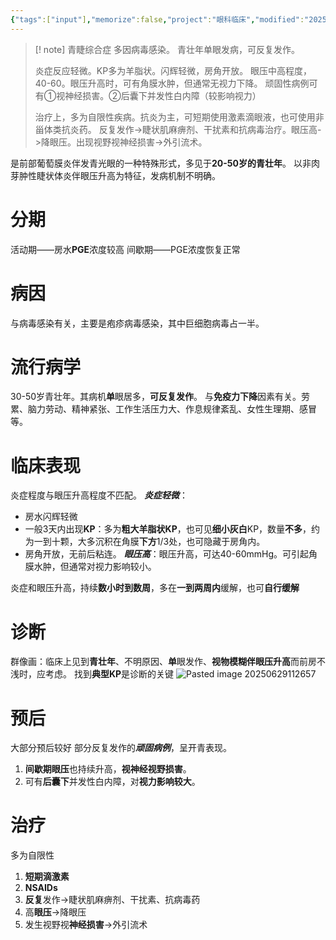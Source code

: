 ```yaml
---
{"tags":["input"],"memorize":false,"project":"眼科临床","modified":"2025-07-03","aliases":["glaucomatocyclitic crisis","Posner-Schlossman syndrome"],"dg-publish":true,"permalink":"/Boxes/青光眼睫状体炎危象/","dgPassFrontmatter":true}
---
```


> [! note] 青睫综合症
> 多因病毒感染。
> 青壮年单眼发病，可反复发作。
> 
> 炎症反应轻微。KP多为羊脂状。闪辉轻微，房角开放。
> 眼压中高程度，40-60。眼压升高时，可有角膜水肿，但通常无视力下降。
> 顽固性病例可有①视神经损害。②后囊下并发性白内障（较影响视力）
>
> 治疗上，多为自限性疾病。抗炎为主，可短期使用激素滴眼液，也可使用非甾体类抗炎药。
> 反复发作->睫状肌麻痹剂、干扰素和抗病毒治疗。眼压高->降眼压。出现视野视神经损害->外引流术。

是前部葡萄膜炎伴发青光眼的一种特殊形式，多见于**20-50岁的青壮年**。
以非肉芽肿性睫状体炎伴眼压升高为特征，发病机制不明确。
# 分期
活动期——房水**PGE**浓度较高
间歇期——PGE浓度恢复正常

# 病因
与病毒感染有关，主要是疱疹病毒感染，其中巨细胞病毒占一半。

# 流行病学
30-50岁青壮年。其病机**单**眼居多，**可反复发作**。
与**免疫力下降**因素有关。劳累、脑力劳动、精神紧张、工作生活压力大、作息规律紊乱、女性生理期、感冒等。

# 临床表现
炎症程度与眼压升高程度不匹配。
***炎症轻微***：
- 房水闪辉轻微
- 一般3天内出现**KP**：多为**粗大羊脂状KP**，也可见**细小灰白**KP，数量**不多**，约为一到十颗，大多沉积在角膜**下方**1/3处，也可隐藏于房角内。
- 房角开放，无前后粘连。
***眼压高***：眼压升高，可达40-60mmHg。可引起角膜水肿，但通常对视力影响较小。

炎症和眼压升高，持续**数小时到数周**，多在**一到两周内**缓解，也可**自行缓解**

# 诊断
群像画：临床上见到**青壮年**、不明原因、**单**眼发作、**视物模糊伴眼压升高**而前房不浅时，应考虑。
找到**典型KP**是诊断的关键
![Pasted image 20250629112657](https://typora-notepic.oss-cn-shanghai.aliyuncs.com/Pasted%20image%2020250629112657.png)
# 预后
大部分预后较好
部分反复发作的***顽固病例***，呈开青表现。
1. **间歇期眼压**也持续升高，**视神经视野损害**。
2. 可有**后囊下**并发性白内障，对**视力影响较大**。

# 治疗
多为自限性
1. **短期滴激素**
2. **NSAIDs**
3. **反复**发作->睫状肌麻痹剂、干扰素、抗病毒药
4. 高**眼压**->降眼压
5. 发生视野视**神经损害**->外引流术